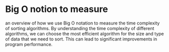 # Big O notion to measure

an overview of how we use Big O notation to measure the time complexity of sorting algorithms. By understanding the time complexity of different algorithms, we can choose the most efficient algorithm for the size and type of data that we need to sort. This can lead to significant improvements in program performance.